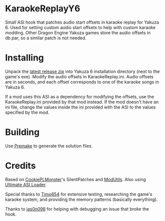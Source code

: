 # KaraokeReplayY6
 Small ASI hook that patches audio start offsets in karaoke replay for Yakuza 6. Used for setting custom audio start offsets to help with custom karaoke modding. Other Dragon Engine Yakuza games store the audio offsets in db.par, so a similar patch is not needed.

# Installing
Unpack the [latest release zip](https://github.com/SutandoTsukai181/KaraokeReplayY6/releases/latest) into Yakuza 6 installation directory (next to the game's exe). Modify the audio offsets in KaraokeReplay.ini. Audio offsets are in seconds, and each offset corresponds to one of the karaoke songs in Yakuza 6.

If a mod uses this ASI as a dependency for modifying the offsets, use the KaraokeReplay.ini provided by that mod instead. If the mod doesn't have an ini file, change the values inside the ini provided with the ASI to the values specified by the mod.

# Building
Use [Premake](https://premake.github.io) to generate the solution files.

# Credits
Based on [CookiePLMonster](https://github.com/CookiePLMonster)'s SilentPatches and [ModUtils](https://github.com/CookiePLMonster/ModUtils). Also using [Ultimate ASI Loader](https://github.com/ThirteenAG/Ultimate-ASI-Loader).

Special thanks to [Timo654](https://github.com/Timo654) for extensive testing, researching the game's karaoke system, and providing the memory patterns (basically everything).

Thanks to [jas0n098](https://github.com/jas0n098) for helping with debugging an issue that broke the hook.
